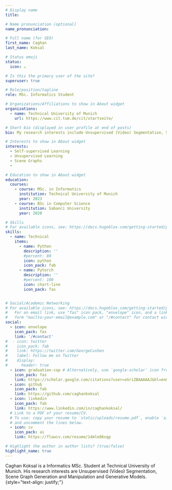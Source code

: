 ```yaml
---
# Display name
title: 

# Name pronunciation (optional)
name_pronunciation: 

# Full name (for SEO)
first_name: Caghan
last_name: Koksal

# Status emoji
status:
  icon: ☕️

# Is this the primary user of the site?
superuser: true

# Role/position/tagline
role: MSc. Informatics Student 

# Organizations/Affiliations to show in About widget
organizations:
  - name: Technical University of Munich
    url: https://www.cit.tum.de/cit/startseite/

# Short bio (displayed in user profile at end of posts)
bio: My research interests include Unsupervised (Video) Segmentation, Scene Graph Generation and Manipulation,

# Interests to show in About widget
interests:
  - Self-supervised Learning
  - Unsupervised Learning
  - Scene Graphs
  - 

# Education to show in About widget
education:
  courses:
    - course: MSc. in Informatics
      institution: Technical University of Munich
      year: 2023
    - course: BSc in Computer Science
      institution: Sabanci University
      year: 2020

# Skills
# For available icons, see: https://docs.hugoblox.com/getting-started/page-builder/#icons
skills:
  - name: Technical
    items:
      - name: Python
        description: ''
        #percent: 80
        icon: python
        icon_pack: fab
      - name: Pytorch
        description: ''
        #percent: 100
        icon: chart-line
        icon_pack: fas


# Social/Academic Networking
# For available icons, see: https://docs.hugoblox.com/getting-started/page-builder/#icons
#   For an email link, use "fas" icon pack, "envelope" icon, and a link in the
#   form "mailto:your-email@example.com" or "/#contact" for contact widget.
social:
  - icon: envelope
    icon_pack: fas
    link: '/#contact'
#  - icon: twitter
#    icon_pack: fab
#    link: https://twitter.com/GeorgeCushen
#    label: Follow me on Twitter
#    display:
#      header: true
  - icon: graduation-cap # Alternatively, use `google-scholar` icon from `ai` icon pack
    icon_pack: fas
    link: https://scholar.google.com/citations?user=oGriZBAAAAAJ&hl=en&authuser=1
  - icon: github
    icon_pack: fab
    link: https://github.com/caghankoksal
  - icon: linkedin
    icon_pack: fab
    link: https://www.linkedin.com/in/caghankoksal/
  # Link to a PDF of your resume/CV.
  # To use: copy your resume to `static/uploads/resume.pdf`, enable `ai` icons in `params.yaml`,
  # and uncomment the lines below.
  - icon: cv
    icon_pack: ai
    link: https://flowcv.com/resume/14mle86sqp

# Highlight the author in author lists? (true/false)
highlight_name: true
---
```


Caghan Koksal is a Informatics MSc. Student at Technical University of Munich. His research interests are Unsupervised (Video) Segmentation, Scene Graph Generation and Manipulation and Generative Models.
{style="text-align: justify;"}
